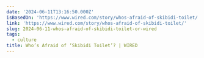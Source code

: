 ```yaml
---
date: '2024-06-11T13:16:50.000Z'
isBasedOn: 'https://www.wired.com/story/whos-afraid-of-skibidi-toilet/'
link: 'https://www.wired.com/story/whos-afraid-of-skibidi-toilet/'
slug: 2024-06-11-whos-afraid-of-skibidi-toilet-or-wired
tags:
  - culture
title: Who’s Afraid of ‘Skibidi Toilet’? | WIRED
---
```

 

